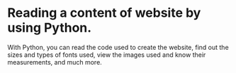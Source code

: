# Reading a content of website by using Python.

With Python, you can read the code used to create the website, find out the sizes and types of fonts used, view the images used and know their measurements, and much more.
